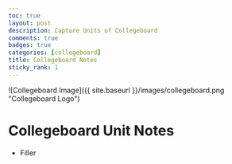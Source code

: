 ```yaml
---
toc: true
layout: post
description: Capture Units of Collegeboard
comments: true
badges: true
categories: [collegeboard]
title: Collegeboard Notes
sticky_rank: 1
---
```


![Collegeboard Image]({{ site.baseurl }}/images/collegeboard.png "Collegeboard Logo")

# Collegeboard Unit Notes

- Filler